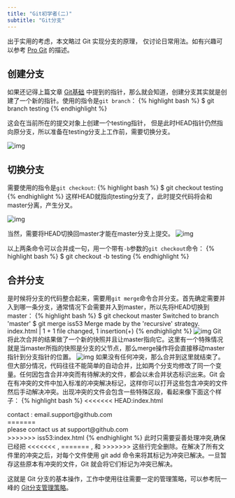 ```yaml
---
title: "Git初学者(二)"
subtitle: "Git分支"
---
```

出于实用的考虑，本文略过 Git 实现分支的原理， 仅讨论日常用法。如有兴趣可以参考 [Pro Git](https://git-scm.com/book/zh/v2/Git-%E5%88%86%E6%94%AF-%E5%88%86%E6%94%AF%E7%AE%80%E4%BB%8B) 的描述。
<!--more-->

## 创建分支

如果还记得上篇文章 [Git基础](http://hanfu.space/learning/2015/08/26/git-tutorial/) 中提到的指针，那么就会知道，创建分支其实就是创建了一个新的指针。使用的指令是`git branch`：
{% highlight bash %}
$ git branch testing
{% endhighlight %}

这会在当前所在的提交对象上创建一个testing指针， 但是此时HEAD指针仍然指向原分支，所以准备在testing分支上工作前，需要切换分支。

![img](https://git-scm.com/book/en/v2/book/03-git-branching/images/head-to-master.png "head-to-master") 

## 切换分支
需要使用的指令是`git checkout`:
{% highlight bash %}
$ git checkout testing
{% endhighlight %}
这样HEAD就指向testing分支了，此时提交代码将会和master分离，产生分叉。

![img](https://git-scm.com/book/en/v2/book/03-git-branching/images/head-to-testing.png "head-to-testing") 

当然，需要将HEAD切换回master才能在master分支上提交。
![img](https://git-scm.com/book/en/v2/book/03-git-branching/images/advance-master.png "advance-master") 

以上两条命令可以合并成一句，用一个带有`-b`参数的`git checkout`命令：
{% highlight bash %}
$ git checkout -b testing
{% endhighlight %}

## 合并分支
是时候将分支的代码整合起来，需要用`git merge`命令合并分支。首先确定需要并入到哪一条分支，通常情况下会需要并入到master，所以先将HEAD切换到master：
{% highlight bash %}
$ git checkout master
Switched to branch 'master'
$ git merge iss53
Merge made by the 'recursive' strategy.
index.html |    1 +
1 file changed, 1 insertion(+)
{% endhighlight %}
![img](https://git-scm.com/book/en/v2/book/03-git-branching/images/basic-merging-1.png "basic-merging-1") 
Git 将此次合并的结果做了一个新的快照并且让master指向它。这里有一个特殊情况就是当master所指的快照是分支的父节点，那么merge操作将会直接移动master指针到分支指针的位置。
![img](https://git-scm.com/book/en/v2/book/03-git-branching/images/basic-merging-2.png "basic-merging-2") 
如果没有任何冲突，那么合并到这里就结束了。但大部分情况，代码往往不能简单的自动合并，比如两个分支均修改了同一个变量。任何因包含合并冲突而有待解决的文件，都会以未合并状态标识出来。Git 会在有冲突的文件中加入标准的冲突解决标记，这样你可以打开这些包含冲突的文件然后手动解决冲突。出现冲突的文件会包含一些特殊区段，看起来像下面这个样子：
{% highlight bash %}
<<<<<<< HEAD:index.html
<div id="footer">contact : email.support@github.com</div>
=======
<div id="footer">
 please contact us at support@github.com
</div>
>>>>>>> iss53:index.html
{% endhighlight %}
此时只需要妥善处理冲突,确保已经把 <<<<<<< , ======= , 和 >>>>>>> 这些行完全删除。在解决了所有文件里的冲突之后，对每个文件使用 git add 命令来将其标记为冲突已解决。一旦暂存这些原本有冲突的文件，Git 就会将它们标记为冲突已解决。

这就是 Git 分支的基本操作，工作中使用往往需要一定的管理策略，可以参考阮一峰的 [Git分支管理策略](http://www.ruanyifeng.com/blog/2012/07/git.html)。

